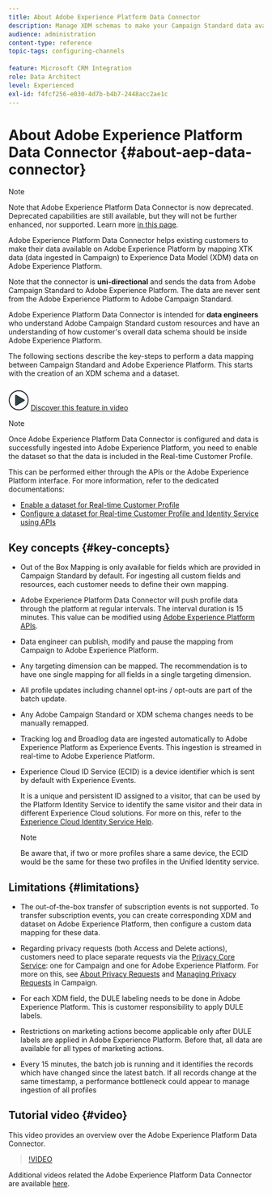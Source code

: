 ```yaml
---
title: About Adobe Experience Platform Data Connector
description: Manage XDM schemas to make your Campaign Standard data available on Adobe Experience Platform.
audience: administration
content-type: reference
topic-tags: configuring-channels

feature: Microsoft CRM Integration
role: Data Architect
level: Experienced
exl-id: f4fcf256-e030-4d7b-b4b7-2448acc2ae1c
---
```

# About Adobe Experience Platform Data Connector {#about-aep-data-connector}

>[!NOTE]
>
>Note that Adobe Experience Platform Data Connector is now deprecated. Deprecated capabilities are still available, but they will not be further enhanced, nor supported. Learn more [in this page](../../rn/using/deprecated-features.md).

Adobe Experience Platform Data Connector helps existing customers to make their data available on Adobe Experience Platform by mapping XTK data (data ingested in Campaign) to Experience Data Model (XDM) data on Adobe Experience Platform.

Note that the connector is **uni-directional** and sends the data from Adobe Campaign Standard to Adobe Experience Platform. The data are never sent from the Adobe Experience Platform to Adobe Campaign Standard.

Adobe Experience Platform Data Connector is intended for **data engineers** who understand Adobe Campaign Standard custom resources and have an understanding of how customer's overall data schema should be inside Adobe Experience Platform.

The following sections describe the key-steps to perform a data mapping between Campaign Standard and Adobe Experience Platform. This starts with the creation of an XDM schema and a dataset.

![](assets/do-not-localize/how-to-video.png) [Discover this feature in video](#video)

>[!NOTE]
>Once Adobe Experience Platform Data Connector is configured and data is successfully ingested into Adobe Experience Platform, you need to enable the dataset so that the data is included in the Real-time Customer Profile.
>
>This can be performed either through the APIs or the Adobe Experience Platform interface. For more information, refer to the dedicated documentations:
>
>* [Enable a dataset for Real-time Customer Profile](https://experienceleague.adobe.com/docs/experience-platform/rtcdp/datasets/dataset.html)
>* [Configure a dataset for Real-time Customer Profile and Identity Service using APIs](https://experienceleague.adobe.com/docs/experience-platform/catalog/api/getting-started.html)

## Key concepts {#key-concepts}

* Out of the Box Mapping is only available for fields which are provided in Campaign Standard by default. For ingesting all custom fields and resources, each customer needs to define their own mapping.

* Adobe Experience Platform Data Connector will push profile data through the platform at regular intervals.​ The interval duration is 15 minutes. This value can be modified using [Adobe Experience Platform APIs](https://experienceleague.adobe.com/docs/experience-platform/ingestion/home.html).

* Data engineer can publish, modify and pause the mapping from Campaign to Adobe Experience Platform.

* Any targeting dimension can be mapped. The recommendation is to have one single mapping for all fields in a single targeting dimension.

* All profile updates including channel opt-ins / opt-outs are part of the batch update.

* Any Adobe Campaign Standard or XDM schema changes needs to be manually remapped.​

* Tracking log and Broadlog data are ingested automatically to Adobe Experience Platform as Experience Events. This ingestion is streamed in real-time to Adobe Experience Platform.

* Experience Cloud ID Service (ECID) is a device identifier which is sent by default with Experience Events.

    It is a unique and persistent ID assigned to a visitor, that can be used by the Platform Identity Service to identify the same visitor and their data in different Experience Cloud solutions. For more on this, refer to the [Experience Cloud Identity Service Help](https://experienceleague.adobe.com/docs/id-service/using/home.html).

    >[!NOTE]
    >
    >Be aware that, if two or more profiles share a same device, the ECID would be the same for these two profiles in the Unified Identity service.

## Limitations {#limitations}

* The out-of-the-box transfer of subscription events is not supported. To transfer subscription events, you can create corresponding XDM and dataset on Adobe Experience Platform, then configure a custom data mapping for these data.

* Regarding privacy requests (both Access and Delete actions), customers need to place separate requests via the [Privacy Core Service](https://experienceleague.adobe.com/docs/experience-platform/privacy/home.html#how-to-use-privacy-service-to-manage-privacy-job-requests): one for Campaign and one for Adobe Experience Platform. For more on this, see [About Privacy Requests](https://helpx.adobe.com/campaign/kb/acs-privacy.html#righttoaccess) and [Managing Privacy Requests](https://helpx.adobe.com/campaign/kb/acs-privacy.html#ManagingPrivacyRequests) in Campaign.

* For each XDM field, the DULE labeling needs to be done in Adobe Experience Platform. This is customer responsibility to apply DULE labels.

* Restrictions on marketing actions become applicable only after DULE labels are applied in Adobe Experience Platform. Before that, all data are available for all types of marketing actions.

* Every 15 minutes, the batch job is running and it identifies the records which have changed since the latest batch. If all records change at the same timestamp, a performance bottleneck could appear to manage ingestion of all profiles

## Tutorial video {#video}

This video provides an overview over the Adobe Experience Platform Data Connector.

>[!VIDEO](https://video.tv.adobe.com/v/27304?quality=12&captions=eng)

Additional videos related the Adobe Experience Platform Data Connector are available [here](https://experienceleague.adobe.com/docs/campaign-learn/campaign-standard-tutorials/administrating/adobe-experience-platform-data-connector/understanding-the-adobe-experience-platform-data-connector.html).
